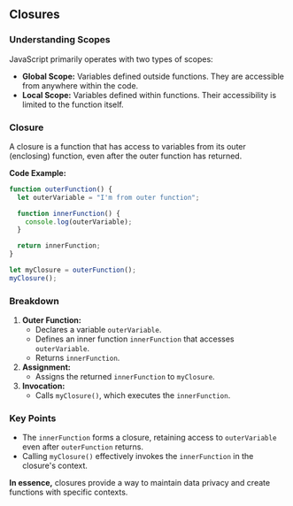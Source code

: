## Closures

### Understanding Scopes
JavaScript primarily operates with two types of scopes:

* **Global Scope:** Variables defined outside functions. They are accessible from anywhere within the code.
* **Local Scope:** Variables defined within functions. Their accessibility is limited to the function itself.

### Closure
A closure is a function that has access to variables from its outer (enclosing) function, even after the outer function has returned.

**Code Example:**

```javascript
function outerFunction() {
  let outerVariable = "I'm from outer function";

  function innerFunction() {
    console.log(outerVariable);
  }

  return innerFunction;
}

let myClosure = outerFunction();
myClosure();
```

### Breakdown
1. **Outer Function:**
   * Declares a variable `outerVariable`.
   * Defines an inner function `innerFunction` that accesses `outerVariable`.
   * Returns `innerFunction`.
2. **Assignment:**
   * Assigns the returned `innerFunction` to `myClosure`.
3. **Invocation:**
   * Calls `myClosure()`, which executes the `innerFunction`.

### Key Points
* The `innerFunction` forms a closure, retaining access to `outerVariable` even after `outerFunction` returns.
* Calling `myClosure()` effectively invokes the `innerFunction` in the closure's context.

**In essence,** closures provide a way to maintain data privacy and create functions with specific contexts.